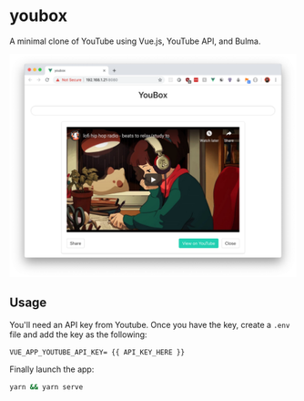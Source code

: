 # youbox
A minimal clone of YouTube using Vue.js, YouTube API, and Bulma.

![youbox](youbox.png "youbox")

## Usage

You'll need an API key from Youtube. Once you have the key, create a `.env` file and add the key as the following:

```
VUE_APP_YOUTUBE_API_KEY= {{ API_KEY_HERE }}
```

Finally launch the app:

```bash
yarn && yarn serve
```